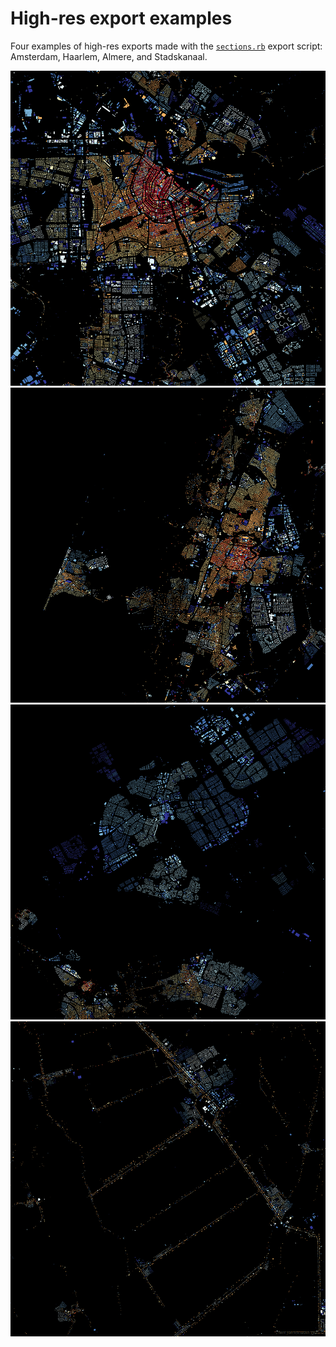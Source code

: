 # High-res export examples

Four examples of high-res exports made with the [`sections.rb`](../sections) export script: Amsterdam, Haarlem, Almere, and Stadskanaal.

[![](smaller/amsterdam.png)](amsterdam.png)
[![](smaller/haarlem.png)](haarlem.png)
[![](smaller/almere.png)](almere.png)
[![](smaller/stadskanaal.png)](stadskanaal.png)
